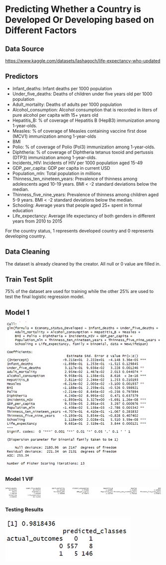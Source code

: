 # Predicting Whether a Country is Developed Or Developing based on Different Factors

## Data Source
https://www.kaggle.com/datasets/lashagoch/life-expectancy-who-updated

## Predictors
- Infant_deaths: Infant deaths per 1000 population
- Under_five_deaths: Deaths of children under five years old per 1000 population
- Adult_mortality: Deaths of adults per 1000 population
- Alcohol_consumption: Alcohol consumption that is recorded in liters of pure alcohol per capita with 15+ years old
- Hepatitis_B: % of coverage of Hepatitis B (HepB3) immunization among 1-year-olds.
- Measles: % of coverage of Measles containing vaccine first dose (MCV1) immunization among 1-year-olds
- BMI
- Polio: % of coverage of Polio (Pol3) immunization among 1-year-olds.
- Diphtheria: % of coverage of Diphtheria tetanus toxoid and pertussis (DTP3) immunization among 1-year-olds.
- Incidents_HIV: Incidents of HIV per 1000 population aged 15-49
- GDP_per_capita: GDP per capita in current USD
- Population_mln: Total population in millions
- Thinness_ten_nineteen_years: Prevalence of thinness among adolescents aged 10-19 years. BMI < -2 standard deviations below the median.
- Thinness_five_nine_years: Prevalence of thinness among children aged 5-9 years. BMI < -2 standard deviations below the median.
- Schooling: Average years that people aged 25+ spent in formal education
- Life_expectancy: Average life expectancy of both genders in different years from 2010 to 2015

For the country status, 1 represents developed country and 0 represents developing country.

## Data Cleaning
The dataset is already cleaned by the creator. All null or 0 value are filled in.

## Train Test Split
75% of the dataset are used for training while the other 25% are used to test the final logistic regression model.

## Model 1
![alt text](https://github.com/lybned/STAT-429-Group-Project/blob/main/Group%20Project/Model%201.PNG)

### Model 1 VIF
![alt text](https://github.com/lybned/STAT-429-Group-Project/blob/main/Group%20Project/Model%201%20Vif.PNG)

### Testing Results
![alt text](https://github.com/lybned/STAT-429-Group-Project/blob/main/Group%20Project/Model%201%20Result.PNG)


